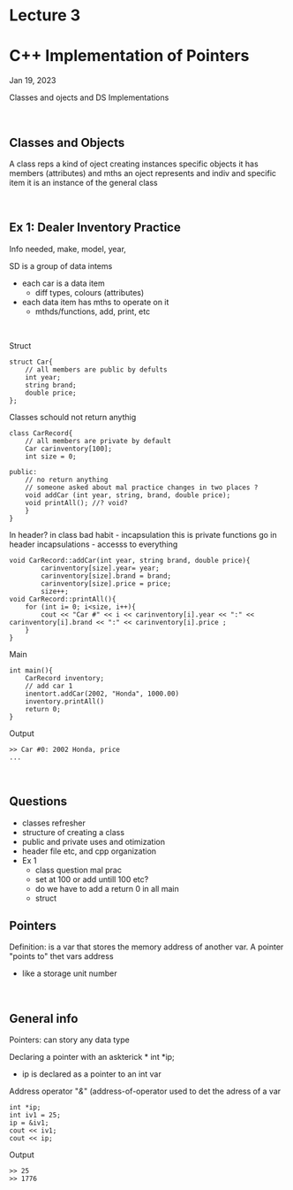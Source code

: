 # Lecture 3
# C++ Implementation of Pointers
Jan 19, 2023

Classes and ojects and DS Implementations

<br>

## Classes and Objects
A class reps a kind of oject
creating instances specific objects
it has members (attributes) and mths
an oject represents and indiv and specific item it is an instance of the general class

<br>

## Ex 1: Dealer Inventory Practice
Info needed, make, model, year, 

SD is a group of data intems
- each car is a data item
    - diff types, colours  (attributes)
- each data item has mths to operate on it
    - mthds/functions, add, print, etc

<br>

Struct
```
struct Car{
    // all members are public by defults
    int year; 
    string brand; 
    double price; 
};
```
Classes
schould not return anythig
```
class CarRecord{
    // all members are private by default
    Car carinventory[100];
    int size = 0;

public:
    // no return anything
    // someone asked about mal practice changes in two places ?
    void addCar (int year, string, brand, double price);
    void printAll(); //? void?
    }
}
```
In header? in class bad habit - incapsulation
this is private
functions go in header
incapsulations - accesss to everything
```
void CarRecord::addCar(int year, string brand, double price){
        carinventory[size].year= year; 
        carinventory[size].brand = brand; 
        carinventory[size].price = price; 
        size++; 
void CarRecord::printAll(){
    for (int i= 0; i<size, i++){
        cout << "Car #" << i << carinventory[i].year << ":" << carinventory[i].brand << ":" << carinventory[i].price ; 
    }
}
```
Main
```
int main(){
    CarRecord inventory;
    // add car 1
    inentort.addCar(2002, "Honda", 1000.00)
    inventory.printAll()
    return 0; 
}
```

Output
```
>> Car #0: 2002 Honda, price
...
```

<br>

## Questions
- classes refresher
- structure of creating a class
- public and private uses and otimization
- header file etc, and cpp organization
- Ex 1
    - class question mal prac
    - set at 100 or add untill 100 etc?
    - do we have to add a return 0 in all main
    - struct

## Pointers
Definition: is a var that stores the memory address of another var. 
A pointer "points to" thet vars address
- like a storage unit number

<br>

## General info
Pointers: can story any data type

Declaring a pointer with an askterick *
int *ip; 
- ip is declared as a pointer to an int var

Address operator "*&*" (address-of-operator
used to det the adress of a var 
```
int *ip; 
int iv1 = 25; 
ip = &iv1; 
cout << iv1;
cout << ip; 
```
Output
```
>> 25
>> 1776
```
